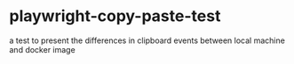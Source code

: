 # playwright-copy-paste-test
a test to present the differences in clipboard events between local machine and docker image
